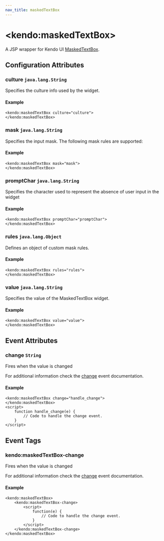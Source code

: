 ```yaml
---
nav_title: maskedTextBox
---
```


# \<kendo:maskedTextBox\>
A JSP wrapper for Kendo UI [MaskedTextBox](/kendo-ui/api/web/maskedtextbox).

## Configuration Attributes

### culture `java.lang.String`

Specifies the culture info used by the widget.

#### Example
    <kendo:maskedTextBox culture="culture">
    </kendo:maskedTextBox>

### mask `java.lang.String`

Specifies the input mask. The following mask rules are supported:

#### Example
    <kendo:maskedTextBox mask="mask">
    </kendo:maskedTextBox>

### promptChar `java.lang.String`

Specifies the character used to represent the absence of user input in the widget

#### Example
    <kendo:maskedTextBox promptChar="promptChar">
    </kendo:maskedTextBox>

### rules `java.lang.Object`

Defines an object of custom mask rules.

#### Example
    <kendo:maskedTextBox rules="rules">
    </kendo:maskedTextBox>

### value `java.lang.String`

Specifies the value of the MaskedTextBox widget.

#### Example
    <kendo:maskedTextBox value="value">
    </kendo:maskedTextBox>


## Event Attributes

### change `String`

Fires when the value is changed


For additional information check the [change](/kendo-ui/api/web/maskedtextbox#events-change) event documentation.

#### Example
    <kendo:maskedTextBox change="handle_change">
    </kendo:maskedTextBox>
    <script>
        function handle_change(e) {
            // Code to handle the change event.
        }
    </script>

## Event Tags

### kendo:maskedTextBox-change

Fires when the value is changed


For additional information check the [change](/kendo-ui/api/web/maskedtextbox#events-change) event documentation.

#### Example
    <kendo:maskedTextBox>
        <kendo:maskedTextBox-change>
            <script>
                function(e) {
                    // Code to handle the change event.
                }
            </script>
        </kendo:maskedTextBox-change>
    </kendo:maskedTextBox>

